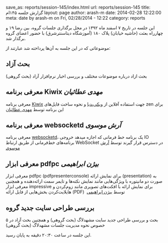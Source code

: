 save_as: reports/session-145/index.html
url: reports/session-145
title: گزارش جلسه ۱۴۵ام
layout: page
author: arash-m
date: 2014-02-28 12:22:00
meta: date by arash-m on Fri, 02/28/2014 - 12:22
category: reports

این جلسه در تاریخ ۷ اسفند ماه ۱۳۹۲ در محل برگذاری جلسات گروه، بین رضا ۱۹ و
چهارراه بعثت (حاشیه خیابان) پلاک ۱۸۰ (آموزشگاه دیتاسنترشرق) با حضور اعضای گروه
برگذار شد.


<!--more-->



موضوعاتی که در این جلسه به آن‌ها پرداخته شد عبارتند از:

## بحث آزاد
بحث ازاد درباره موضوعات مختلف و بررسی اخبار نرم‌افزار آزاد (بحث گروهی)

## معرفی برنامه Kiwix *مهدی عطائیان*
معرفی برنامه [Kiwix](http://www.kiwix.org/wiki/Main_Page) جهت استفاده آفلاین
از [ویکی‌پدیا](http://fa.wikipedia.org/wiki/%D8%B5%D9%81%D8%AD%D9%87%D9%94_%D8%A7%D8%B5%D9%84%DB%8C) و نحوه ساخت فایل‌های zen برای این برنامه توسط [مهدی
عطائیان](https://twitter.com/kalpase)

## معرفی برنامه websocketd *آرش موسوی*
معرفی برنامه [websocketd](https://github.com/joewalnes/websocketd/)، یک
برنامه خط فرمانی که اجازه میدهد خروجی IO برنامه‌های خط‌فرمانی از طریق ارتباط
WebSocket در دسترس قرار گیرند توسط [آرش موسوی](http://routes.ir)

## معرفی ابزار pdfpc *بیژن ابراهیمی*
معرفی ابزار ‪pdfpc (pdfpresenterconsole)‬ برای نمایش ارائه (presentation) به
صورت دو مانیتوره با ویژگی‌هایی مانند نمایش نکته‌ها و تایمر سمت ارائه‌دهنده و
همچنین معرفی ابزار impressive برای نمایش ارائه با افکت‌های تصویری مانند
زوم‌کردن و هایلایت‌کردن بخش‌هایی از فایل ارائه (PDF)  توسط [بیژن
ابراهیمی](http://routinesexcluded.tk/)

## بررسی طراحی سایت جدید گروه
۵ بحث و بررسی طراحی جدید سایت مشهدلاگ (بحث گروهی) و همچنین بحث آزاد در خصوص نحوه مدیریت جلسات مشهدلاگ (بحث گروهی)

این جلسه در ساعت ۲۰:۳۰ دقیقه به پایان رسید.

